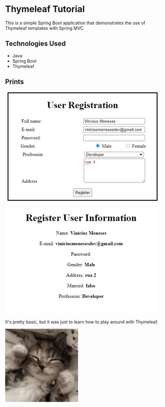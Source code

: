 ﻿# Thymeleaf Tutorial

This is a simple Spring Boot application that demonstrates the use of Thymeleaf templates with Spring MVC.

## Technologies Used

- Java
- Spring Boot
- Thymeleaf

## Prints
 ![img.png](img.png)
 ![img_1.png](img_1.png)

It's pretty basic, but it was just to learn how to play around with Thymeleaf.

![img_2.png](img_2.png)
